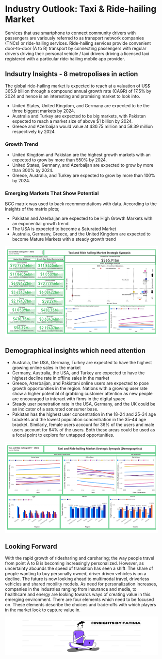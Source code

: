 # Industry Outlook: Taxi & Ride-hailing Market
Services that use smartphone to connect community drivers with passengers are variously referred to as transport network companies (TNCs) or ride-hailing services. Ride-hailing services provide convenient door-to-door (A to B) transport by connecting passengers with regular drivers driving their personal vehicle / taxi drivers driving a licensed taxi registered with a particular ride-hailing mobile app provider.
## Indsutry Insights - 8 metropolises in action
The global ride-hailing market is expected to reach at a valuation of US$ 365.9 billion through a compound annual growth rate (CAGR) of 17.5% by 2024 and hence is an interesting and promising market to look into.
- United States, United Kingdom, and Germany are expected to be the three biggest markets by 2024.
- Australia and Turkey are expected to be big markets, with Pakistan expected to reach a market size of above $1 billion by 2024.
- Greece and Azerbaijan would value at 430.75 million and 58.39 million respectively by 2024.
### Growth Trend
- United Kingdom and Pakistan are the highest growth markets with an expected to grow by more than 550% by 2024.
- United States, Germany, and Azerbaijan are expected to grow by more than 300% by 2024.
- Greece, Australia, and Turkey are expected to grow by more than 100% by 2024.
### Emerging Markets That Show Potential
BCG matrix was used to back recommendations with data. According to the insights of the matrix plots;
- Pakistan and Azerbaijan are expected to be High Growth Markets with an exponential growth trend.
- The USA is  expected to become a Saturated Market
- Australia, Germany, Greece, and the United Kingdom are expected to become Mature Markets with a steady growth trend

![](viz/overview.png)

## Demographical insights which need attention
- Australia, the USA, Germany, Turkey are expected to have the highest growing online sales in the market
- Germany, Australia, the USA, and Turkey are expected to have the highest decline rate in offline sales in the market
- Greece, Azerbaijan, and Pakistani online users are expected to pose growth opportunities in the region. Nations with a growing user rate show a higher potential of grabbing customer attention as new people are encouraged to interact with firms in the digital space
- Steady user penetration rate in the USA, Germany, and the UK could be an indicator of a saturated consumer base.
- Pakistan has the highest user concentration in the 18-24 and 25-34 age brackets and the lowest population concentration in the 35-44 age bracket. Similarly, female users account for 36% of the users and male users account for 64% of the users. Both these areas could be used as a focal point to explore for untapped opportunities.

![](viz/demographics.png)

## Looking Forward
With the rapid growth of ridesharing and carsharing; the way people travel from point A to B is becoming increasingly personalized. However, as uncertainty abounds the speed of transition has seen a shift. The share of people wanting to buy personally owned, driver driven vehicles is on a decline. The future is now looking ahead to multimodal travel, driverless vehicles and shared mobility models. As need for personalization increases, companies in the industries ranging from insurance and media, to healthcare and energy are looking towards ways of creating value in this emerging environment. There are four elements which need to be focused on. These elements describe the choices and trade-offs with which players in the market look to capture value in.

![](viz/mybanner.png)
